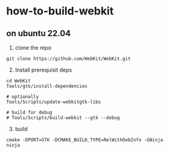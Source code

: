 # how-to-build-webkit


## on ubuntu 22.04
1. clone the repo 
```console
git clone https://github.com/WebKit/WebKit.git
```
2. Install prerequisit deps
```shell
cd WebKit
Tools/gtk/install-dependencies

# optionally
Tools/Scripts/update-webkitgtk-libs

# build for debug
# Tools/Scripts/build-webkit --gtk --debug
```
3. build
```console
cmake -DPORT=GTK -DCMAKE_BUILD_TYPE=RelWithDebInfo -GNinja
ninja
```

